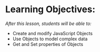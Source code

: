 # Learning Objectives:
*After this lesson, students will be able to:*
- Create and modify JavaScript Objects
- Use Objects to model complex data
- Get and Set properties of Objects
